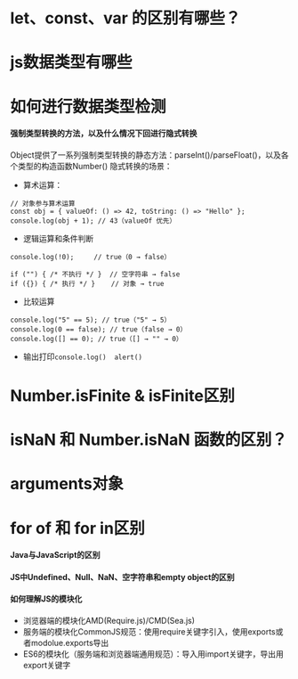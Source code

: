 # let、const、var 的区别有哪些？
# js数据类型有哪些
# 如何进行数据类型检测

#### 强制类型转换的方法，以及什么情况下回进行隐式转换

Object提供了一系列强制类型转换的静态方法：parseInt()/parseFloat()，以及各个类型的构造函数Number()
隐式转换的场景：
- 算术运算：

```
// 对象参与算术运算
const obj = { valueOf: () => 42, toString: () => "Hello" };
console.log(obj + 1); // 43（valueOf 优先）
```

- 逻辑运算和条件判断
```
console.log(!0);     // true（0 → false）

if ("") { /* 不执行 */ }  // 空字符串 → false
if ({}) { /* 执行 */ }    // 对象 → true
```

- 比较运算
```
console.log("5" == 5); // true（"5" → 5）
console.log(0 == false); // true（false → 0）
console.log([] == 0); // true（[] → "" → 0）
```
- 输出打印`console.log()  alert()`

# Number.isFinite & isFinite区别
# isNaN 和 Number.isNaN 函数的区别？
# arguments对象
# for of 和 for in区别
#### Java与JavaScript的区别
#### JS中Undefined、Null、NaN、空字符串和empty object的区别

#### 如何理解JS的模块化

- 浏览器端的模块化AMD(Require.js)/CMD(Sea.js)
- 服务端的模块化CommonJS规范：使用require关键字引入，使用exports或者modolue.exports导出
- ES6的模块化（服务端和浏览器端通用规范）：导入用import关键字，导出用export关键字